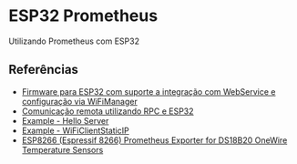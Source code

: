 # ESP32 Prometheus

Utilizando Prometheus com ESP32

## Referências

* [Firmware para ESP32 com suporte a integração com WebService e configuração via WiFiManager](https://github.com/douglaszuqueto/esp32-http-firmware)
* [Comunicação remota utilizando RPC e ESP32](https://github.com/douglaszuqueto/esp32-rpc)
* [Example - Hello Server](https://github.com/espressif/arduino-esp32/blob/master/libraries/WebServer/examples/HelloServer/HelloServer.ino)
* [Example - WiFiClientStaticIP](https://github.com/espressif/arduino-esp32/blob/master/libraries/WiFi/examples/WiFiClientStaticIP/WiFiClientStaticIP.ino)
* [ESP8266 (Espressif 8266) Prometheus Exporter for DS18B20 OneWire Temperature Sensors
](https://github.com/theoretick/esp8266_prometheus_exporter_for_ds18b20_temperature_sensors)
